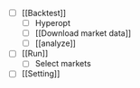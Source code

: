 - [ ] [[Backtest]]
	- [ ] Hyperopt
	- [ ] [[Download market data]]
	- [ ] [[analyze]]
- [ ] [[Run]]
	- [ ] Select markets
- [ ] [[Setting]]
